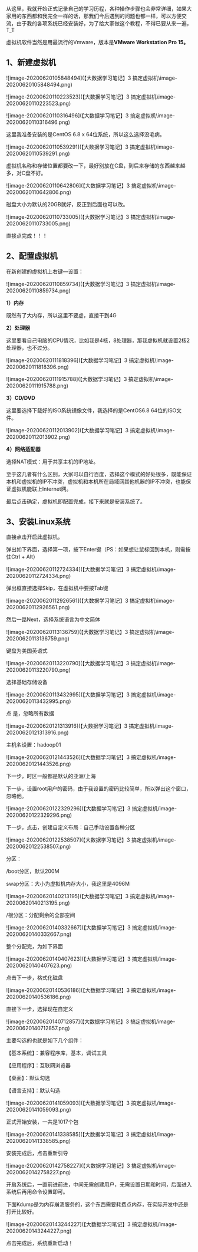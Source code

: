 从这里，我就开始正式记录自己的学习历程，各种操作步骤也会非常详细，如果大家用的东西都和我完全一样的话，那我们今后遇到的问题也都一样，可以方便交流，由于我的各项系统已经安装好，为了给大家做这个教程，不得已要从来一遍，T_T

虚拟机软件当然是用最流行的Vmware，版本是**VMware Workstation Pro 15。**



## 1、新建虚拟机

![image-20200620105848494](【大数据学习笔记】3 搞定虚拟机\image-20200620105848494.png)

![image-20200620110223523](【大数据学习笔记】3 搞定虚拟机\image-20200620110223523.png)

![image-20200620110316496](【大数据学习笔记】3 搞定虚拟机\image-20200620110316496.png)

这里我准备安装的是CentOS 6.8 x 64位系统，所以这么选择没毛病。

![image-20200620110539291](【大数据学习笔记】3 搞定虚拟机\image-20200620110539291.png)

虚拟机名称和存储位置都要改一下，最好别放在C盘，到后来存储的东西越来越多，对C盘不好。

![image-20200620110642806](【大数据学习笔记】3 搞定虚拟机\image-20200620110642806.png)

磁盘大小为默认的20GB就好，反正到后面也可以改。

![image-20200620110733005](【大数据学习笔记】3 搞定虚拟机\image-20200620110733005.png)

直接点完成！！！



## 2、配置虚拟机

在新创建的虚拟机上右键—设置：

![image-20200620110859734](【大数据学习笔记】3 搞定虚拟机\image-20200620110859734.png)

**1）内存**

既然有了大内存，所以这里不要虚，直接干到4G

**2）处理器**

这里要看自己电脑的CPU情况，比如我是4核，8处理器，那我虚拟机就设置2核2处理器，也不过分。

![image-20200620111818396](【大数据学习笔记】3 搞定虚拟机\image-20200620111818396.png)

![image-20200620111915788](【大数据学习笔记】3 搞定虚拟机\image-20200620111915788.png)

**3）CD/DVD**

这里要选择下载好的ISO系统镜像文件，我选择的是CentOS6.8 64位的ISO文件。

![image-20200620112013902](【大数据学习笔记】3 搞定虚拟机\image-20200620112013902.png)

**4）网络适配器**

选择NAT模式：用于共享主机的IP地址。

至于这几者有什么区别，大家可以自行百度，选择这个模式的好处很多，既能保证本机和虚拟机的IP不冲突，虚拟机和本机所在局域网其他机器的IP不冲突，也能保证虚拟机能联上Internet网。



最后点击确定，虚拟机即配置完成，接下来就是安装系统了。



## 3、安装Linux系统

直接点击开启此虚拟机。

弹出如下界面，选择第一项，按下Enter键（PS：如果想让鼠标回到本机，则需按住Ctrl + Alt）

![image-20200620112724334](【大数据学习笔记】3 搞定虚拟机\image-20200620112724334.png)

弹出框直接选择Skip，在虚拟机中要按Tab键

![image-20200620112926561](【大数据学习笔记】3 搞定虚拟机\image-20200620112926561.png)

然后一路Next，选择系统语言为中文简体

![image-20200620113136759](【大数据学习笔记】3 搞定虚拟机\image-20200620113136759.png)

键盘为美国英语式

![image-20200620113220790](【大数据学习笔记】3 搞定虚拟机\image-20200620113220790.png)

选择基础存储设备

![image-20200620113432995](【大数据学习笔记】3 搞定虚拟机\image-20200620113432995.png)

点 是，忽略所有数据

![image-20200620121313916](【大数据学习笔记】3 搞定虚拟机/image-20200620121313916.png)

主机名设置：hadoop01

![image-20200620121443526](【大数据学习笔记】3 搞定虚拟机/image-20200620121443526.png)

下一步，时区一般都是默认的亚洲/上海

下一步，设置root用户的密码，由于我设置的密码比较简单，所以弹出这个窗口，忽略他。

![image-20200620122329296](【大数据学习笔记】3 搞定虚拟机/image-20200620122329296.png)

下一步，点击，创建自定义布局：自己手动设置各种分区

![image-20200620122538507](【大数据学习笔记】3 搞定虚拟机/image-20200620122538507.png)

分区：

/boot分区，默认200M

swap分区：大小为虚拟机内存大小，我这里是4096M

![image-20200620140213195](【大数据学习笔记】3 搞定虚拟机/image-20200620140213195.png)

/根分区：分配剩余的全部空间

![image-20200620140332667](【大数据学习笔记】3 搞定虚拟机/image-20200620140332667.png)

整个分配完，为如下界面

![image-20200620140407623](【大数据学习笔记】3 搞定虚拟机/image-20200620140407623.png)

点击下一步，格式化磁盘

![image-20200620140536186](【大数据学习笔记】3 搞定虚拟机/image-20200620140536186.png)

直接下一步，选择现在自定义

![image-20200620140712857](【大数据学习笔记】3 搞定虚拟机/image-20200620140712857.png)

主要勾选的也就是如下几个组件：

【基本系统】：兼容程序库，基本，调试工具

【应用程序】：互联网浏览器

【桌面】：默认勾选

【语言支持】：默认勾选

![image-20200620141059093](【大数据学习笔记】3 搞定虚拟机/image-20200620141059093.png)

正式开始安装，一共是1017个包

![image-20200620141338585](【大数据学习笔记】3 搞定虚拟机/image-20200620141338585.png)

安装完成后，点击重新引导

![image-20200620142758227](【大数据学习笔记】3 搞定虚拟机/image-20200620142758227.png)

开启系统后，一直前进前进，中间无需创建用户，无需设置日期和时间，后面进入系统后再用命令设置即可。

下面Kdump是为内存崩溃服务的，这个东西需要耗费点内存，在实际开发中还是打开比较好。

![image-20200620143244227](【大数据学习笔记】3 搞定虚拟机/image-20200620143244227.png)

点击完成后，系统重新启动！



